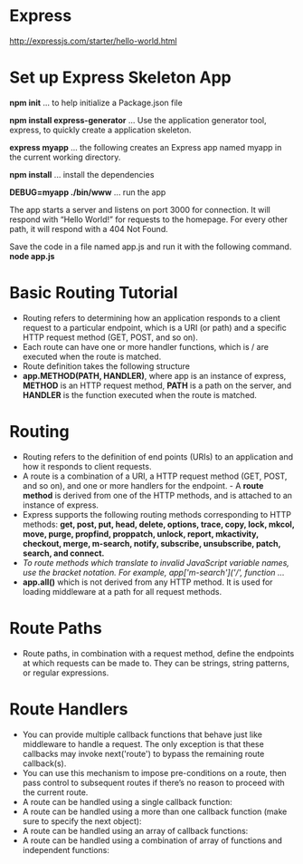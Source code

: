 # Express
http://expressjs.com/starter/hello-world.html

# Set up Express Skeleton App
**npm init** ...  to help initialize a Package.json file

**npm install express-generator** ... Use the application generator tool, express, to quickly create a application skeleton.

**express myapp** ... the following creates an Express app named myapp in the current working directory. 

**npm install** ... install the dependencies

**DEBUG=myapp ./bin/www** ... run the app

The app starts a server and listens on port 3000 for connection. It will respond with “Hello World!” for requests to the homepage. For every other path, it will respond with a 404 Not Found.

Save the code in a file named app.js and run it with the following command.
**node app.js**

# Basic Routing Tutorial 
- Routing refers to determining how an application responds to a client request to a particular endpoint, which is a URI (or path) and a specific HTTP request method (GET, POST, and so on).
- Each route can have one or more handler functions, which is / are executed when the route is matched.
- Route definition takes the following structure
- **app.METHOD(PATH, HANDLER)**, where app is an instance of express, **METHOD** is an HTTP request method, **PATH** is a path on the server, and **HANDLER** is the function executed when the route is matched.

# Routing
- Routing refers to the definition of end points (URIs) to an application and how it responds to client requests.
- A route is a combination of a URI, a HTTP request method (GET, POST, and so on), and one or more handlers for the endpoint. - A **route method** is derived from one of the HTTP methods, and is attached to an instance of express.
- Express supports the following routing methods corresponding to HTTP methods: **get, post, put, head, delete, options, trace, copy, lock, mkcol, move, purge, propfind, proppatch, unlock, report, mkactivity, checkout, merge, m-search, notify, subscribe, unsubscribe, patch, search, and connect.**
- *To route methods which translate to invalid JavaScript variable names, use the bracket notation. For example, app['m-search']('/', function ...*
- **app.all()** which is not derived from any HTTP method. It is used for loading middleware at a path for all request methods.

# Route Paths
- Route paths, in combination with a request method, define the endpoints at which requests can be made to. They can be strings, string patterns, or regular expressions.

# Route Handlers
- You can provide multiple callback functions that behave just like middleware to handle a request. The only exception is that these callbacks may invoke next('route') to bypass the remaining route callback(s).
- You can use this mechanism to impose pre-conditions on a route, then pass control to subsequent routes if there’s no reason to proceed with the current route.
- A route can be handled using a single callback function:
- A route can be handled using a more than one callback function (make sure to specify the next object):
- A route can be handled using an array of callback functions:
- A route can be handled using a combination of array of functions and independent functions:
